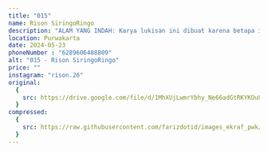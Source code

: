 ```yaml
---
title: "015"
name: Rison SiringoRingo
description: "ALAM YANG INDAH: Karya lukisan ini dibuat karena betapa indahnya alam yang digambar ini dengan ketenangan sungai , suara suara kicauan burung yang merdu dan angin yang sejuk seolah olah seperti saya sedang berada didalamnya dengan lukisan yang berkonsep realis."
location: Purwakarta
date: 2024-05-23
phoneNumber : "6289606488809"
alt: "015 - Rison SiringoRingo"
price: ""
instagram: "rison.26"
original:
  {
    src: https://drive.google.com/file/d/1MhXUjLwmrYbhy_Ne66adGtRKYKOu8GHG/view?usp=sharing,
  }
compressed:
  {
    src: https://raw.githubusercontent.com/farizdotid/images_ekraf_pwk/main/purwarupa/compressed/015_rison.png,
  }
---
```

